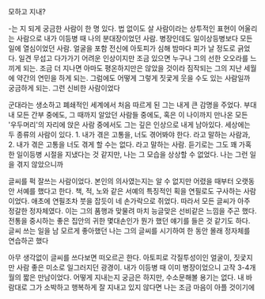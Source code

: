 모하고 지내?

-는 지 되게 궁금한 사람이 한 명 있다. 법 없이도 살 사람이라는 상투적인 표현이 어울리는 사람으로 내가 이등병 때 나의 분대장이었던 사람. 병장인데도 일이상등병보다 모든 일에 열심이었던 사람. 얼굴을 포함 전신에 아토피가 심해 밤마다 피가 날 정도로 긁었다. 일견 무섭고 다가가기 어려운 인상이지만 조금 있으면 누구나 그의 선한 오오라를 느끼게 되는. 조금 더 지나면 아마도 평온하지만은 않았을 것이라 짐작되는 그의 지난 세월에 약간의 연민을 하게 되는. 그럼에도 어떻게 그렇게 짓궃게 웃을 수도 있는 사람일까 궁금하게 되는. 그런 신비한 사람이었다

군대라는 생소하고 폐쇄적인 세계에서 처음 따르게 된 그는 내게 큰 감명을 주었다. 부대 내 모든 간부 중에도, 그 때까지 알았던 사람들 중에도, 혹은 이 나이까지 만나온 모든 '우두머리'의 자리에 앉은 사람 중에서도 그는 깊은 인상으로 내게 남아있다. 세상에는 두 종류의 사람이 있다. 1. 내가 겪은 고통을, 너도 겪어봐야 한다. 라고 말하는 사람과, 2. 내가 겪은 고통을 너도 겪게 할 수는 없다. 라고 말하는 사람. 듣기로는 그도 꽤 가혹한 일이등병 시절을 지냈다는 것 같지만, 나는 그 모습을 상상할 수 없었다. 나는 그런 일을 겪지 않았으니까

글씨를 퍽 잘쓰는 사람이었다. 본인의 의사였는지는 알 수 없지만 어렸을 때부터 오랫동안 서예를 했다고 한다. 책, 적, 노와 같은 서예의 특징적인 획을 연필로도 구사하는 사람이었다. 애초에 연필조차 붓을 잡듯이 네 손가락으로 쥐었다. 따라서 모든 글씨가 아주 정갈한 정자체였다. 이는 그의 품행과 맞물려 마치 능글맞은 선비같은 느낌을 주곤 했다. 전통을 중시하는 좋은 집안의 귀한 몇대손인가 뭔가 했던 얘기를 들은 것 같기도 하다. 글씨 쓰는 일을 남 모르게 좋아했던 나는 그의 글씨를 시기하여 한 동안 몰래 정자체를 연습하곤 했다

아무 생각없이 글씨를 쓰다보면 떠오르곤 한다. 아토피로 각질투성이인 얼굴이, 짓궃지만 사람 좋은 미소로 일그러지던 광경이. 내가 이등병 때 이미 병장이었으니 고작 3-4개월의 짧은 만남이었다. 어떻게 지내는지 궁금은 하지만, 수소문해볼 용기는 없다. 내 바람대로 그가 소박하고 행복하게 잘 지내고 있지 않다면 나는 조금 마음이 아플 것이기에